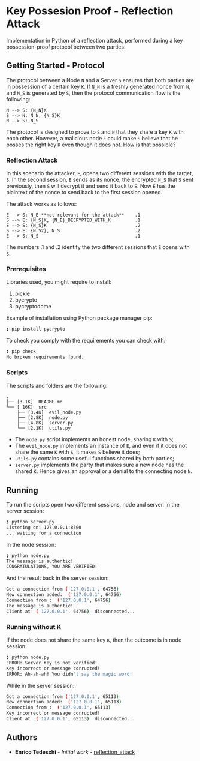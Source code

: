 # Key Possesion Proof - Reflection Attack
Implementation in Python of a reflection attack, performed during a key possession-proof
protocol between two parties.

## Getting Started - Protocol
The protocol between a Node `N` and a Server `S` ensures that both parties are in
possession of a certain key `K`. If `N_N` is a freshly generated nonce
from `N`, and `N_S` is generated by `S`, then the protocol communication flow is the
following:

```
N --> S: {N_N}K
S --> N: N_N, {N_S}K
N --> S: N_S
```
The protocol is designed to prove to `S` and `N` that they share a key `K` with each other.
However, a malicious node `E` could make `S` believe that he posses the
right key `K` even though it does not. How is that possible?

### Reflection Attack

In this scenario the attacker, `E`, opens two different sessions
with the target, `S`. In the second session, `E` sends as its nonce, the encrypted `N_S`
that `S` sent previously, then `S` will decrypt it and send it back to `E`.
Now `E` has the plaintext of the nonce to send back to the first session opened.

The attack works as follows:
```
E --> S: N_E **not relevant for the attack**    .1
S --> E: {N_S}K, {N_E}_DECRYPTED_WITH_K	        .1
E --> S: {N_S}K	                                .2
S --> E: {N_S2}, N_S                            .2
E --> S: N_S                                    .1
```
The numbers .1 and .2 identify the two different sessions that `E` opens with `S`.


### Prerequisites

Libraries used, you might require to install:
1. pickle
2. pycrypto
3. pycryptodome

Example of installation using Python package manager pip:
```bash
❯ pip install pycrypto
```

To check you comply with the requirements you can check with:
```bash
❯ pip check
No broken requirements found.
```

### Scripts
The scripts and folders are the following:
```
.
├── [3.1K]  README.md
└── [ 16K]  src
    ├── [3.4K]  evil_node.py
    ├── [2.8K]  node.py
    ├── [4.8K]  server.py
    └── [2.1K]  utils.py
```
* The `node.py` script implements an honest node, sharing `K` with `S`;
* The `evil_node.py` implements an instance of `E`, and even if it does not
share the same `K` with `S`, it makes `S` believe it does;
* `utils.py` contains some useful functions shared by both parties;
* `server.py` implements the party that makes sure a new node has the shared `K`. Hence
gives an approval or a denial to the connecting node `N`.

## Running
To run the scripts open two different sessions, node and server.
In the server session:
```bash
❯ python server.py
Listening on: 127.0.0.1:8300
... waiting for a connection
```
In the node session:
```bash
❯ python node.py
The message is authentic!
CONGRATULATIONS, YOU ARE VERIFIED!
```
And the result back in the server session:
```bash
Got a connection from ('127.0.0.1', 64756)
New connection added:  ('127.0.0.1', 64756)
Connection from :  ('127.0.0.1', 64756)
The message is authentic!
Client at  ('127.0.0.1', 64756)  disconnected...
```

### Running without K

If the node does not share the same key `K`, then the outcome is in node session:

```bash
❯ python node.py
ERROR: Server Key is not verified!
Key incorrect or message corrupted!
ERROR: Ah-ah-ah! You didn't say the magic word!
```
While in the server session:
```bash
Got a connection from ('127.0.0.1', 65113)
New connection added:  ('127.0.0.1', 65113)
Connection from :  ('127.0.0.1', 65113)
Key incorrect or message corrupted!
Client at  ('127.0.0.1', 65113)  disconnected...
```

## Authors

* **Enrico Tedeschi** - *Initial work* - [reflection_attack](https://github.com/ted92/key_exchange_attack)
